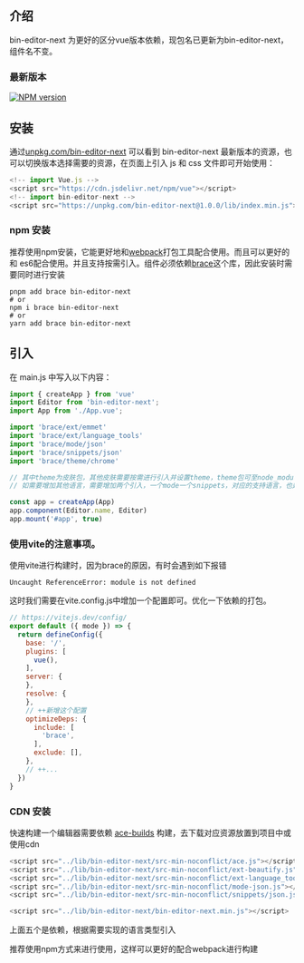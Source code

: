 ## 介绍

bin-editor-next 为更好的区分vue版本依赖，现包名已更新为bin-editor-next，组件名不变。

### 最新版本

[![NPM version](https://img.shields.io/npm/v/bin-editor-next.svg)](https://www.npmjs.com/package/bin-editor-next)

## 安装

通过[unpkg.com/bin-editor-next](https://unpkg.com/bin-editor-next/) 可以看到 bin-editor-next 最新版本的资源，也可以切换版本选择需要的资源，在页面上引入 js
和 css 文件即可开始使用：

```javascript
<!-- import Vue.js -->
<script src="https://cdn.jsdelivr.net/npm/vue"></script>
<!-- import bin-editor-next -->
<script src="https://unpkg.com/bin-editor-next@1.0.0/lib/index.min.js"></script>
```

### npm 安装

推荐使用npm安装，它能更好地和[webpack](https://webpack.js.org/)打包工具配合使用。而且可以更好的和
es6配合使用。并且支持按需引入。组件必须依赖[brace](https://www.npmjs.com/package/brace)这个库，因此安装时需要同时进行安装

```shell
pnpm add brace bin-editor-next 
# or 
npm i brace bin-editor-next
# or 
yarn add brace bin-editor-next
```

## 引入

在 main.js 中写入以下内容：

```javascript
import { createApp } from 'vue'
import Editor from 'bin-editor-next';
import App from './App.vue';

import 'brace/ext/emmet'
import 'brace/ext/language_tools'
import 'brace/mode/json'
import 'brace/snippets/json'
import 'brace/theme/chrome'

// 其中theme为皮肤包，其他皮肤需要按需进行引入并设置theme，theme包可至node_modules中brace/theme中进行查询
// 如需要增加其他语言，需要增加两个引入，一个mode一个snippets，对应的支持语言，也是去node_modules查看支持的语言。

const app = createApp(App)
app.component(Editor.name, Editor)
app.mount('#app', true)
```

### 使用vite的注意事项。

使用vite进行构建时，因为brace的原因，有时会遇到如下报错

```
Uncaught ReferenceError: module is not defined
```


这时我们需要在vite.config.js中增加一个配置即可。优化一下依赖的打包。

```js
// https://vitejs.dev/config/
export default ({ mode }) => {
  return defineConfig({
    base: '/',
    plugins: [
      vue(),
    ],
    server: {
    },
    resolve: {
    },
    // ++新增这个配置
    optimizeDeps: {
      include: [
        'brace',
      ],
      exclude: [],
    },
    // ++...
  })
}

```


### CDN 安装

快速构建一个编辑器需要依赖 [ace-builds](https://github.com/ajaxorg/ace-builds/) 构建，去下载对应资源放置到项目中或使用cdn

```javascript
<script src="../lib/bin-editor-next/src-min-noconflict/ace.js"></script>
<script src="../lib/bin-editor-next/src-min-noconflict/ext-beautify.js"></script>
<script src="../lib/bin-editor-next/src-min-noconflict/ext-language_tools.js"></script>
<script src="../lib/bin-editor-next/src-min-noconflict/mode-json.js"></script>
<script src="../lib/bin-editor-next/src-min-noconflict/snippets/json.js"></script>

<script src="../lib/bin-editor-next/bin-editor-next.min.js"></script>
```

上面五个是依赖，根据需要实现的语言类型引入

推荐使用npm方式来进行使用，这样可以更好的配合webpack进行构建
